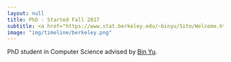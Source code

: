 ```yaml
---
layout: null
title: PhD - Started Fall 2017
subtitle: <a href="https://www.stat.berkeley.edu/~binyu/Site/Welcome.html"> UC Berkeley</a>
image: "img/timeline/berkeley.png"
---
```

PhD student in Computer Science advised by [Bin Yu](https://www.stat.berkeley.edu/~binyu/Site/Welcome.html).